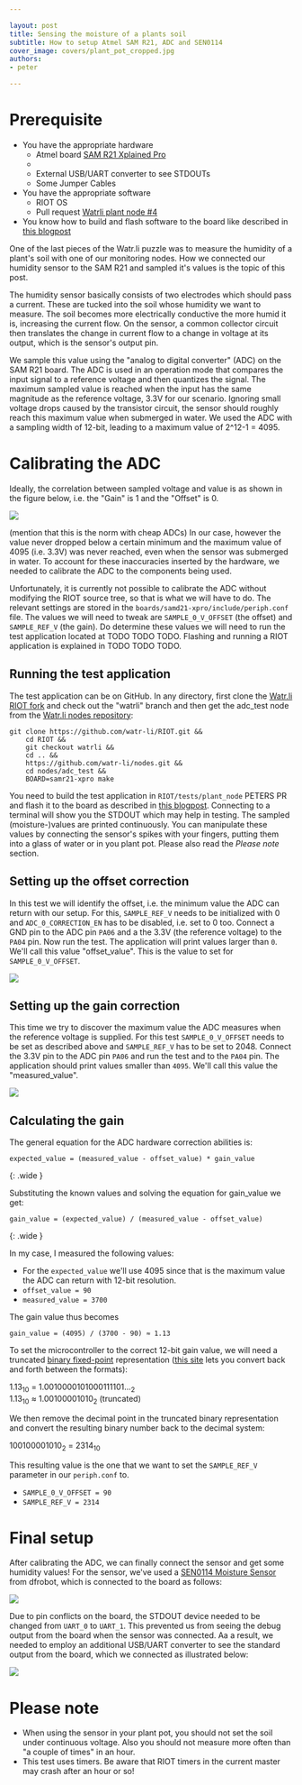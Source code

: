 ```yaml
---

layout: post
title: Sensing the moisture of a plants soil
subtitle: How to setup Atmel SAM R21, ADC and SEN0114
cover_image: covers/plant_pot_cropped.jpg
authors:
- peter

---
```


# Prerequisite

- You have the appropriate hardware
    - Atmel board [SAM R21 Xplained Pro](http://www.atmel.com/Images/Atmel-42243-SAMR21-Xplained-Pro_User-Guide.pdf)
    - 
    - External USB/UART converter to see STDOUTs
    - Some Jumper Cables
- You have the appropriate software
    - RIOT OS
    - Pull request [Watrli plant node #4](https://github.com/watr-li/RIOT/pull/4)
- You know how to build and flash software to the board like described in [this blogpost](http://watr.li/samr21-dev-setup-ubuntu.html)

One of the last pieces of the Watr.li puzzle was to measure the humidity of a plant's soil with one of our monitoring nodes. How we connected our humidity sensor to the SAM R21 and sampled it's values is the topic of this post.

<!-- more -->

The humidity sensor basically consists of two electrodes which should pass a current. These are tucked into the soil whose humidity we want to measure. The soil becomes more electrically conductive the more humid it is, increasing the current flow. On the sensor, a common collector circuit then translates the change in current flow to a change in voltage at its output, which is the sensor's output pin.

We sample this value using the "analog to digital converter" (ADC) on the SAM R21 board. The ADC is used in an operation mode that compares the input signal to a reference voltage and then quantizes the signal. The maximum sampled value is reached when the input has the same magnitude as the reference voltage, 3.3V for our scenario. Ignoring small voltage drops caused by the transistor circuit, the sensor should roughly reach this maximum value when submerged in water. We used the ADC with a sampling width of 12-bit, leading to a maximum value of 2^12-1 = 4095.


# Calibrating the ADC

Ideally, the correlation between sampled voltage and value is as shown in the figure below, i.e. the "Gain" is 1 and the "Offset" is 0.

<img src="images/sensing-moisture/calibration.png">

(mention that this is the norm with cheap ADCs)
In our case, however the value never dropped below a certain minimum and the maximum value of 4095 (i.e. 3.3V) was never reached, even when the sensor was submerged in water. To account for these inaccuracies inserted by the hardware, we needed to calibrate the ADC to the components being used.

Unfortunately, it is currently not possible to calibrate the ADC without modifying the RIOT source tree, so that is what we will have to do. The relevant settings are stored in the `boards/samd21-xpro/include/periph.conf` file. The values we will need to tweak are `SAMPLE_0_V_OFFSET` (the offset) and `SAMPLE_REF_V` (the gain). Do determine these values we will need to run the test application located at TODO TODO TODO. Flashing and running a RIOT application is explained in TODO TODO TODO.

<!-- In case of inaccuries caused by the hardware, the sampled values can be corrected by the hardware. The correction BEZIEHT SICH AUF the offset value and the scaling. These values are set in the file "RIOT/boards/samd21-xpro/include/periph.conf" with the variables `SAMPLE_0_V_OFFSET` and `SAMPLE_REF_V`. To calibrate these values you need to know how to run the test application described in section _Running the test application_. -->

<!-- note that for all work with the adc, the 3V3 reference voltage has to be connected to PA04 -->



## Running the test application



The test application can be on GitHub. In any directory, first clone the [Watr.li RIOT fork](https://github.com/watr-li/RIOT) and check out the "watrli" branch and then get the adc_test node from the [Watr.li nodes repository](https://github.com/watr-li/nodes):

    git clone https://github.com/watr-li/RIOT.git &&
        cd RIOT &&
        git checkout watrli &&
        cd .. &&
        https://github.com/watr-li/nodes.git &&
        cd nodes/adc_test &&
        BOARD=samr21-xpro make


You need to build the test application in `RIOT/tests/plant_node` PETERS PR and flash it to the board as described in [this blogpost](http://watr.li/samr21-dev-setup-ubuntu.html). Connecting to a terminal will show you the STDOUT which may help in testing. The sampled (moisture-)values are printed continuously. You can manipulate these values by connecting the sensor's spikes with your fingers, putting them into a glass of water or in you plant pot. Please also read the _Please note_ section.


## Setting up the offset correction

In this test we will identify the offset, i.e. the minimum value the ADC can return with our setup. For this, `SAMPLE_REF_V` needs to be initialized with 0 and `ADC_0_CORRECTION_EN` has to be disabled, i.e. set to 0 too. Connect a GND pin to the ADC pin `PA06` and a the 3.3V (the reference voltage) to the `PA04` pin. Now run the test. The application will print values larger than `0`. We'll call this value "offset_value". This is the value to set for `SAMPLE_0_V_OFFSET`.

<img src="images/sensing-moisture/offset-calibration.png">


## Setting up the gain correction

This time we try to discover the maximum value the ADC measures when the reference voltage is supplied. For this test `SAMPLE_0_V_OFFSET` needs to be set as described above and `SAMPLE_REF_V` has to be set to 2048. Connect the 3.3V pin to the ADC pin `PA06` and run the test and to the `PA04` pin. The application should print values smaller than `4095`. We'll call this value the "measured_value".

<img src="images/sensing-moisture/gain-calibration.png">


## Calculating the gain

The general equation for the ADC hardware correction abilities is:

    expected_value = (measured_value - offset_value) * gain_value
{: .wide }

Substituting the known values and solving the equation for gain_value we get:

    gain_value = (expected_value) / (measured_value - offset_value)
{: .wide }

In my case, I measured the following values:

* For the `expected_value` we'll use 4095 since that is the maximum value the ADC can return with 12-bit resolution. 
* `offset_value = 90`
* `measured_value = 3700`

The gain value thus becomes

    gain_value = (4095) / (3700 - 90) ≈ 1.13

To set the microcontroller to the correct 12-bit gain value, we will need a truncated [binary fixed-point](http://www.cs.uwm.edu/~cs151/Bacon/Lecture/HTML/ch03s07.html) representation ([this site](http://www.exploringbinary.com/binary-converter/) lets you convert back and forth between the formats):

<p>
    1.13<sub>10</sub> = 1.0010000101000111101...<sub>2</sub>
    <br>
    1.13<sub>10</sub> ≈ 1.00100001010<sub>2</sub> (truncated)
</p>

We then remove the decimal point in the truncated binary representation and convert the resulting binary number back to the decimal system:

<p>
    100100001010<sub>2</sub> = 2314<sub>10</sub>
</p>

This resulting value is the one that we want to set the `SAMPLE_REF_V` parameter in our `periph.conf` to.

* `SAMPLE_0_V_OFFSET = 90`
* `SAMPLE_REF_V = 2314`




# Final setup

After calibrating the ADC, we can finally connect the sensor and get some humidity values! For the sensor, we've used a [SEN0114 Moisture Sensor](http://www.dfrobot.com/index.php?route=product/product&product_id=599) from dfrobot, which is connected to the board as follows:

<img src="images/sensing-moisture/sensor.png">

Due to pin conflicts on the board, the STDOUT device needed to be changed from `UART_0` to `UART_1`. This prevented us from seeing the debug output from the board when the sensor was connected. Aa a result, we needed to employ an additional USB/UART converter to see the standard output from the board, which we connected as illustrated below:

<img src="images/sensing-moisture/uart.png">




# Please note

- When using the sensor in your plant pot, you should not set the soil under continuous voltage. Also you should not measure more often than "a couple of times" in an hour.
- This test uses timers. Be aware that RIOT timers in the current master may crash after an hour or so!
